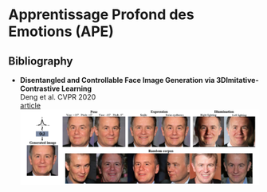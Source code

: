 # Apprentissage Profond des Emotions (APE)

## Bibliography

- **Disentangled and Controllable Face Image Generation via 3DImitative-Contrastive Learning** <br />
    Deng et al. CVPR 2020 <br />
    [article](https://openaccess.thecvf.com/content_CVPR_2020/papers/Deng_Disentangled_and_Controllable_Face_Image_Generation_via_3D_Imitative-Contrastive_Learning_CVPR_2020_paper.pdf) <br />
    ![alt text](https://github.com/c-penzo/APE/blob/main/Deng%2B2020.png)
